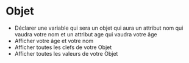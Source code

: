 # Objet

- Déclarer une variable qui sera un objet qui aura un attribut nom qui vaudra votre nom et un attribut age qui vaudra votre âge
- Afficher votre âge et votre nom
- Afficher toutes les clefs de votre Objet
- Afficher toutes les valeurs de votre Objet

